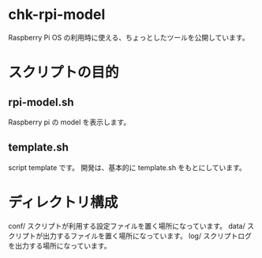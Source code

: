 # chk-rpi-model
Raspberry Pi OS の利用時に使える、ちょっとしたツールを公開しています。

# スクリプトの目的
## rpi-model.sh
Raspberry pi の model を表示します。

## template.sh
script template です。
開発は、基本的に template.sh をもとにしています。

# ディレクトリ構成
conf/            スクリプトが利用する設定ファイルを置く場所になっています。
data/            スクリプトが出力するファイルを置く場所になっています。
log/             スクリプトログを出力する場所になっています。

